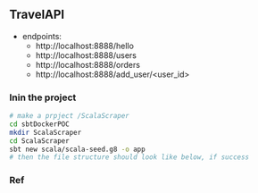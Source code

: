 ## TravelAPI
- endpoints:
	- http://localhost:8888/hello
	- http://localhost:8888/users
	- http://localhost:8888/orders
	- http://localhost:8888/add_user/<user_id>

### Inin the project
```bash
# make a prpject /ScalaScraper
cd sbtDockerPOC
mkdir ScalaScraper 
cd ScalaScraper
sbt new scala/scala-seed.g8 -o app
# then the file structure should look like below, if success
```

### Ref